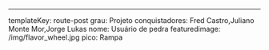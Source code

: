 ---
templateKey: route-post
grau: Projeto
conquistadores: Fred Castro,Juliano Monte Mor,Jorge Lukas
nome: Usuário de pedra
featuredimage: /img/flavor_wheel.jpg
pico: Rampa